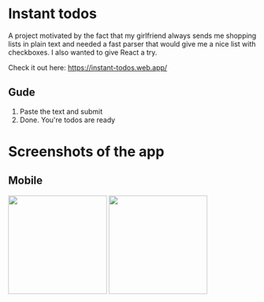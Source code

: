# Instant todos

A project motivated by the fact that my girlfriend always sends me shopping lists in plain text and needed a fast parser that would give me a nice list with checkboxes. I also wanted to give React a try.

Check it out here: https://instant-todos.web.app/

## Gude

1. Paste the text and submit
2. Done. You're todos are ready

# Screenshots of the app

## Mobile
<img src="https://github.com/devLukaszMichalak/instant-todo/assets/48216995/d2f8e6a8-309f-427c-ab28-fc1e2f42216f" width="200"> <img src="https://github.com/devLukaszMichalak/instant-todo/assets/48216995/649b4a46-9be6-473f-aa7f-a7802e15b585" width="200">

